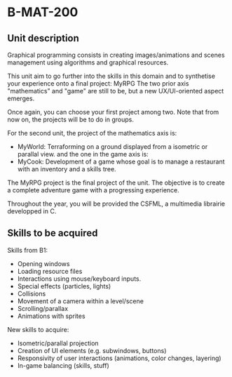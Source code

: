 # B-MAT-200

## Unit description

Graphical programming consists in creating images/animations and scenes management using algorithms and graphical resources.

This unit aim to go further into the skills in this domain and to synthetise your experience onto a final project: MyRPG
The two prior axis "mathematics" and "game" are still to be, but a new UX/UI-oriented aspect emerges.

Once again, you can choose your first project among two.
Note that from now on, the projects will be to do in groups.

For the second unit, the project of the mathematics axis is:
- MyWorld: Terraforming on a ground displayed from a isometric or parallal view.
and the one in the game axis is:
- MyCook: Development of a game whose goal is to manage a restaurant with an inventory and a skills tree.

The MyRPG project is the final project of the unit. The objective is to create a complete adventure game with a progressing experience.

Throughout the year, you will be provided the CSFML, a multimedia librairie developped in C.

## Skills to be acquired

Skills from B1:
- Opening windows
- Loading resource files
- Interactions using mouse/keyboard inputs.
- Special effects (particles, lights)
- Collisions
- Movement of a camera within a level/scene
- Scrolling/parallax
- Animations with sprites

New skills to acquire:
- Isometric/parallal projection
- Creation of UI elements (e.g. subwindows, buttons)
- Responsivity of user interactions (animations, color changes, layering)
- In-game balancing (skills, stuff)